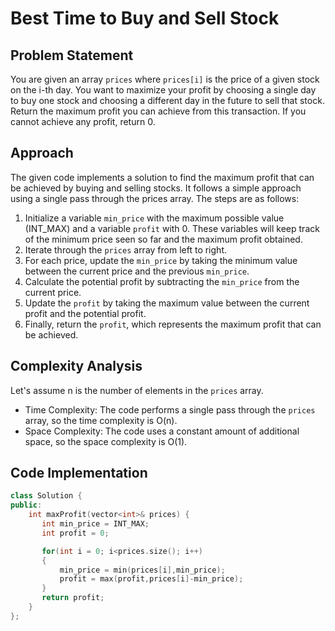 # Best Time to Buy and Sell Stock

## Problem Statement

You are given an array `prices` where `prices[i]` is the price of a given stock on the i-th day. You want to maximize your profit by choosing a single day to buy one stock and choosing a different day in the future to sell that stock. Return the maximum profit you can achieve from this transaction. If you cannot achieve any profit, return 0.

## Approach

The given code implements a solution to find the maximum profit that can be achieved by buying and selling stocks. It follows a simple approach using a single pass through the prices array. The steps are as follows:

1. Initialize a variable `min_price` with the maximum possible value (INT_MAX) and a variable `profit` with 0. These variables will keep track of the minimum price seen so far and the maximum profit obtained.
2. Iterate through the `prices` array from left to right.
3. For each price, update the `min_price` by taking the minimum value between the current price and the previous `min_price`.
4. Calculate the potential profit by subtracting the `min_price` from the current price.
5. Update the `profit` by taking the maximum value between the current profit and the potential profit.
6. Finally, return the `profit`, which represents the maximum profit that can be achieved.

## Complexity Analysis

Let's assume n is the number of elements in the `prices` array.

- Time Complexity: The code performs a single pass through the `prices` array, so the time complexity is O(n).
- Space Complexity: The code uses a constant amount of additional space, so the space complexity is O(1).

## Code Implementation

```cpp
class Solution {
public:
    int maxProfit(vector<int>& prices) {
       int min_price = INT_MAX;
       int profit = 0;

       for(int i = 0; i<prices.size(); i++)
       {
           min_price = min(prices[i],min_price);
           profit = max(profit,prices[i]-min_price);
       }
       return profit;
    }
};

